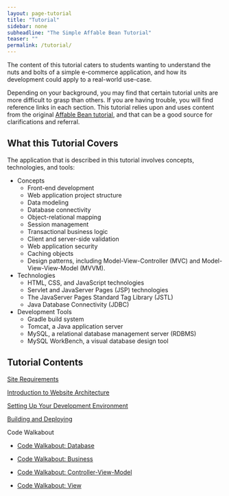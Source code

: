 ```yaml
---
layout: page-tutorial
title: "Tutorial"
sidebar: none
subheadline: "The Simple Affable Bean Tutorial"
teaser: ""
permalink: /tutorial/
---
```

The content of this tutorial caters to students wanting to understand the nuts and bolts of a simple e-commerce application, and how its development could apply to a real-world use-case. 

Depending on your background, you may find that certain tutorial units are more difficult to grasp than others.  If you are having trouble, you will find reference links in each section.  This tutorial relies upon and uses content from the original [Affable Bean tutorial](https://netbeans.org/kb/docs/javaee/ecommerce/intro.html), and that can be a good source for clarifications and referral.
   
## What this Tutorial Covers

The application that is described in this tutorial involves concepts, technologies, and tools:

* Concepts
    * Front-end development
    * Web application project structure
    * Data modeling
    * Database connectivity
    * Object-relational mapping
    * Session management
    * Transactional business logic
    * Client and server-side validation
    * Web application security
    * Caching objects
    * Design patterns, including Model-View-Controller (MVC) and Model-View-View-Model (MVVM).
* Technologies
    * HTML, CSS, and JavaScript technologies
    * Servlet and JavaServer Pages (JSP) technologies
    * The JavaServer Pages Standard Tag Library (JSTL)
    * Java Database Connectivity (JDBC)
* Development Tools
    * Gradle build system
    * Tomcat, a Java application server
    * MySQL, a relational database management server (RDBMS)
    * MySQL WorkBench, a visual database design tool


## Tutorial Contents

[Site Requirements]({{site.url}}/tutorial/site-requirements)

[Introduction to Website Architecture]({{site.url}}/tutorial/website-architecture)

[Setting Up Your Development Environment]({{site.url}}/tutorial/setting-up-development-environments)

[Building and Deploying]({{site.url}}/tutorial/building-and-deploying)

Code Walkabout

* [Code Walkabout: Database]({{site.url}}/tutorial/walkabout/database)

* [Code Walkabout: Business]({{site.url}}/tutorial/walkabout/business)

* [Code Walkabout: Controller-View-Model]({{site.url}}/tutorial/walkabout/controller)

* [Code Walkabout: View]({{site.url}}/tutorial/walkabout/view)
